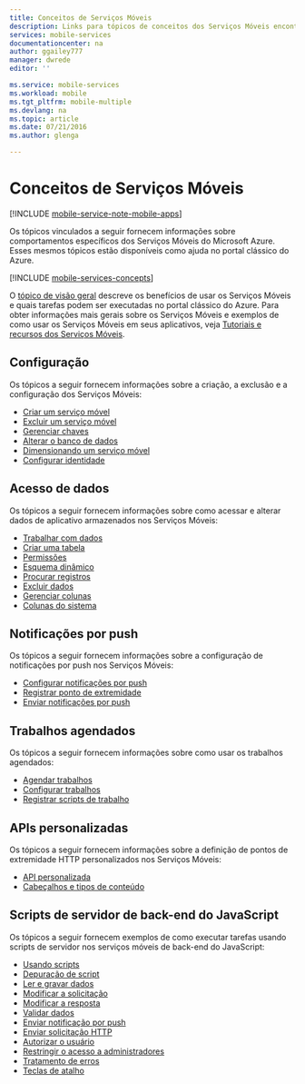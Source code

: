 ```yaml
---
title: Conceitos de Serviços Móveis
description: Links para tópicos de conceitos dos Serviços Móveis encontrados na Ajuda no portal clássico do Azure.
services: mobile-services
documentationcenter: na
author: ggailey777
manager: dwrede
editor: ''

ms.service: mobile-services
ms.workload: mobile
ms.tgt_pltfrm: mobile-multiple
ms.devlang: na
ms.topic: article
ms.date: 07/21/2016
ms.author: glenga

---
```

# Conceitos de Serviços Móveis
[!INCLUDE [mobile-service-note-mobile-apps](../../includes/mobile-services-note-mobile-apps.md)]

Os tópicos vinculados a seguir fornecem informações sobre comportamentos específicos dos Serviços Móveis do Microsoft Azure. Esses mesmos tópicos estão disponíveis como ajuda no portal clássico do Azure.

[!INCLUDE [mobile-services-concepts](../../includes/mobile-services-concepts.md)]

O [tópico de visão geral](https://msdn.microsoft.com/library/azure/jj193167.aspx) descreve os benefícios de usar os Serviços Móveis e quais tarefas podem ser executadas no portal clássico do Azure. Para obter informações mais gerais sobre os Serviços Móveis e exemplos de como usar os Serviços Móveis em seus aplicativos, veja [Tutoriais e recursos dos Serviços Móveis](https://azure.microsoft.com/documentation/services/mobile-services/).

## Configuração
Os tópicos a seguir fornecem informações sobre a criação, a exclusão e a configuração dos Serviços Móveis:

* [Criar um serviço móvel](https://msdn.microsoft.com/library/azure/jj193169.aspx)
* [Excluir um serviço móvel](https://msdn.microsoft.com/library/azure/jj193173.aspx)
* [Gerenciar chaves](https://msdn.microsoft.com/library/azure/jj193164.aspx)
* [Alterar o banco de dados](https://msdn.microsoft.com/library/azure/jj193170.aspx)
* [Dimensionando um serviço móvel](https://msdn.microsoft.com/library/azure/jj193178.aspx)
* [Configurar identidade](https://msdn.microsoft.com/library/azure/jj591527.aspx)

## Acesso de dados
Os tópicos a seguir fornecem informações sobre como acessar e alterar dados de aplicativo armazenados nos Serviços Móveis:

* [Trabalhar com dados](https://msdn.microsoft.com/library/azure/jj631634.aspx)
* [Criar uma tabela](https://msdn.microsoft.com/library/azure/jj193162.aspx)
* [Permissões](https://msdn.microsoft.com/library/azure/jj193161.aspx)
* [Esquema dinâmico](https://msdn.microsoft.com/library/azure/jj193175.aspx)
* [Procurar registros](https://msdn.microsoft.com/library/azure/jj193171.aspx)
* [Excluir dados](https://msdn.microsoft.com/library/azure/jj908633.aspx)
* [Gerenciar colunas](https://msdn.microsoft.com/library/azure/jj193177.aspx)
* [Colunas do sistema](https://msdn.microsoft.com/library/azure/dn518225.aspx)

## Notificações por push
Os tópicos a seguir fornecem informações sobre a configuração de notificações por push nos Serviços Móveis:

* [Configurar notificações por push](https://msdn.microsoft.com/library/azure/jj591526.aspx)
* [Registrar ponto de extremidade](https://msdn.microsoft.com/library/azure/dn771685.aspx)
* [Enviar notificações por push](https://msdn.microsoft.com/library/azure/jj631630.aspx)

## Trabalhos agendados
Os tópicos a seguir fornecem informações sobre como usar os trabalhos agendados:

* [Agendar trabalhos](https://msdn.microsoft.com/library/azure/jj860528.aspx)
* [Configurar trabalhos](https://msdn.microsoft.com/library/azure/jj899833.aspx)
* [Registrar scripts de trabalho](https://msdn.microsoft.com/library/azure/jj899832.aspx)

## APIs personalizadas
Os tópicos a seguir fornecem informações sobre a definição de pontos de extremidade HTTP personalizados nos Serviços Móveis:

* [API personalizada](https://msdn.microsoft.com/library/azure/dn280974.aspx)
* [Cabeçalhos e tipos de conteúdo](https://msdn.microsoft.com/library/azure/dn303369.aspx)

## Scripts de servidor de back-end do JavaScript
Os tópicos a seguir fornecem exemplos de como executar tarefas usando scripts de servidor nos serviços móveis de back-end do JavaScript:

* [Usando scripts](https://msdn.microsoft.com/library/azure/jj193174.aspx)
* [Depuração de script](https://msdn.microsoft.com/library/azure/jj631636.aspx)
* [Ler e gravar dados](https://msdn.microsoft.com/library/azure/jj631640.aspx)
* [Modificar a solicitação](https://msdn.microsoft.com/library/azure/jj631635.aspx)
* [Modificar a resposta](https://msdn.microsoft.com/library/azure/jj631631.aspx)
* [Validar dados](https://msdn.microsoft.com/library/azure/jj631638.aspx)
* [Enviar notificação por push](https://msdn.microsoft.com/library/azure/jj631630.aspx)
* [Enviar solicitação HTTP](https://msdn.microsoft.com/library/azure/jj631641.aspx)
* [Autorizar o usuário](https://msdn.microsoft.com/library/azure/jj631637.aspx)
* [Restringir o acesso a administradores](https://msdn.microsoft.com/library/azure/jj712649.aspx)
* [Tratamento de erros](https://msdn.microsoft.com/library/azure/jj631632.aspx)
* [Teclas de atalho](https://msdn.microsoft.com/library/azure/jj552469.aspx)

<!---HONumber=AcomDC_0727_2016-->